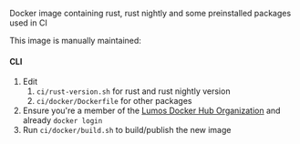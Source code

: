 Docker image containing rust, rust nightly and some preinstalled packages used in CI

This image is manually maintained:

#### CLI

1. Edit
   1. `ci/rust-version.sh` for rust and rust nightly version
   2. `ci/docker/Dockerfile` for other packages
2. Ensure you're a member of the [Lumos Docker Hub Organization](https://hub.docker.com/u/gaokanxu/) and already `docker login`
3. Run `ci/docker/build.sh` to build/publish the new image
